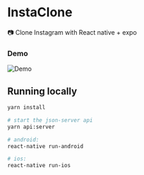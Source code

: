 # InstaClone
:camera: Clone Instagram with React native + expo

### Demo

![Demo](demo.gif)

## Running locally

```sh
yarn install

# start the json-server api
yarn api:server

# android:
react-native run-android

# ios:
react-native run-ios